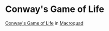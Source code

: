 # Conway's Game of Life

[Conway's Game of Life](https://en.wikipedia.org/wiki/Conway%27s_Game_of_Life) in [Macroquad](https://macroquad.rs/)
